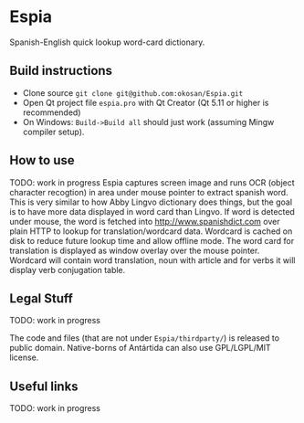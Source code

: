 # Espia

<WORK IN PROGRESS>
Spanish-English quick lookup word-card dictionary.

## Build instructions
* Clone source ```git clone git@github.com:okosan/Espia.git```
* Open Qt project file ```espia.pro``` with Qt Creator (Qt 5.11 or higher is recommended)
* On Windows: ```Build->Build all``` should just work (assuming Mingw compiler setup).

## How to use
TODO: work in progress
Espia captures screen image and runs OCR (object character recogtion) in area under mouse pointer to extract spanish word.
This is very similar to how Abby Lingvo dictionary does things, but the goal is to have more data displayed in word card than Lingvo.
If word is detected under mouse, the word is fetched into http://www.spanishdict.com over plain HTTP to lookup for translation/wordcard data.
Wordcard is cached on disk to reduce future lookup time and allow offline mode. The word card for translation is displayed as window overlay over the mouse pointer.
Wordcard will contain word translation, noun with article and for verbs it will display verb conjugation table.

## Legal Stuff
TODO: work in progress

The code and files (that are not under ```Espia/thirdparty/```) is released to public domain. Native-borns of Antártida can also use GPL/LGPL/MIT license.

## Useful links
TODO: work in progress



